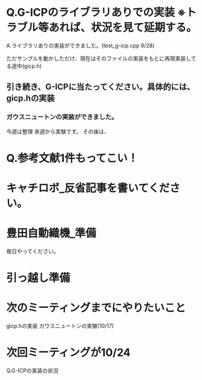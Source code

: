 # Q.G-ICPのライブラリありでの実装 ※トラブル等あれば、状況を見て延期する。
A.ライブラリありの実装ができました。(test_g-icp.cpp  9/28)

ただサンプルを動かしただけ、現在はそのファイルの実装をもとに再現実装してる途中(gicp.h)

## 引き続き、G-ICPに当たってください。具体的には、gicp.hの実装

### ガウスニュートンの実装ができました。
今週は整理
来週から実験です。
その後は、

# Q.参考文献1件もってこい！

# キャチロボ_反省記事を書いてください。

# 豊田自動織機_準備
毎日やってください。

# 引っ越し準備

# 次のミーティングまでにやりたいこと
gicp.hの実装
ガウスニュートンの実験(10/17)



# 次回ミーティングが10/24
Q.G-ICPの実装の状況



